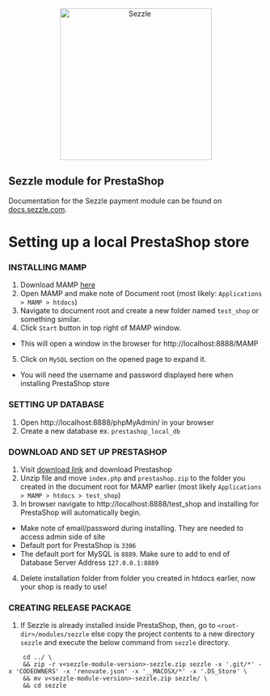 <div align="center">
    <a href="https://sezzle.com">
        <img src="https://media.sezzle.com/branding/2.0/Sezzle_Logo_FullColor.svg" width="300px" alt="Sezzle" />
    </a>
</div>

## Sezzle module for PrestaShop

Documentation for the Sezzle payment module can be found on <a href="https://docs.sezzle.com/docs/plugins/prestashop">docs.sezzle.com</a>.

# Setting up a local PrestaShop store

### INSTALLING MAMP

1. Download MAMP [here](https://www.mamp.info/en/downloads)
2. Open MAMP and make note of Document root (most likely: `Applications > MAMP > htdocs`)
3. Navigate to document root and create a new folder named `test_shop` or something similar.
4. Click `Start` button in top right of MAMP window.
- This will open a window in the browser for http://localhost:8888/MAMP
5. Click on `MySQL` section on the opened page to expand it. 
- You will need the username and password displayed here when installing PrestaShop store

### SETTING UP DATABASE

1. Open http://localhost:8888/phpMyAdmin/ in your browser
2. Create a new database ex. `prestashop_local_db`

### DOWNLOAD AND SET UP PRESTASHOP

1. Visit [download link](https://www.prestashop.com/en/download) and download Prestashop
2. Unzip file and move `index.php` and `prestashop.zip` to the folder you created in the document root for MAMP earlier (most likely `Applications > MAMP > htdocs > test_shop`)
3. In browser navigate to http://localhost:8888/test_shop and installing for PrestaShop will automatically begin.
- Make note of email/password during installing.  They are needed to access admin side of site
- Default port for PrestaShop is `3306`
- The default port for MySQL is `8889`.  Make sure to add to end of Database Server Address `127.0.0.1:8889`
4. Delete installation folder from folder you created in htdocs earlier, now your shop is ready to use!

### CREATING RELEASE PACKAGE

1. If Sezzle is already installed inside PrestaShop, then, go to `<root-dir>/modules/sezzle` else
copy the project contents to a new directory `sezzle` and execute the below command from `sezzle` directory.
```
    cd ../ \
    && zip -r v<sezzle-module-version>-sezzle.zip sezzle -x '.git/*' -x 'CODEOWNERS' -x 'renovate.json' -x '__MACOSX/*' -x '.DS_Store' \
    && mv v<sezzle-module-version>-sezzle.zip sezzle/ \
    && cd sezzle
```
